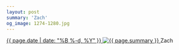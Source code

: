 ```yaml
---
layout: post
summary: 'Zach'
og_image: 1274-1280.jpg
---
```


<p>
 <time>
  <a href="/1274">
   {{ page.date | date: "%B %-d, %Y" }}
  </a>
 </time>
 <a href="/1274">
  <img alt="{{ page.summary }}" data-taken="1/18/2021" sizes="(min-width: 700px) 50vw, calc(100vw - 2rem)" src="{{ site.assets_url }}/1274-640.jpg" srcset="{{ site.assets_url }}/1274-320.jpg 320w, {{ site.assets_url }}/1274-640.jpg 640w, {{ site.assets_url }}/1274-960.jpg 960w, {{ site.assets_url }}/1274-1280.jpg 1280w"/>
 </a>
 <span>
  Zach
 </span>
</p>

